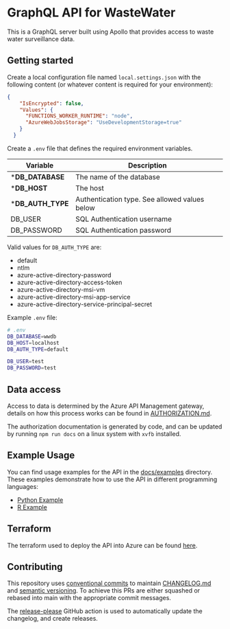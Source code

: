 # GraphQL API for WasteWater

This is a GraphQL server built using Apollo that provides access to waste
water surveillance data.

## Getting started

Create a local configuration file named `local.settings.json` with the following
content (or whatever content is required for your environment):

```json
{
    "IsEncrypted": false,
    "Values": {
      "FUNCTIONS_WORKER_RUNTIME": "node",
      "AzureWebJobsStorage": "UseDevelopmentStorage=true"
    }
  }
```

Create a `.env` file that defines the required environment variables.

| Variable          | Description                                   |
| ----------------- | --------------------------------------------- |
| ***DB_DATABASE**  | The name of the database                      |
| ***DB_HOST**      | The host                                      |
| ***DB_AUTH_TYPE** | Authentication type. See allowed values below |
| DB_USER           | SQL Authentication username                   |
| DB_PASSWORD       | SQL Authentication password                   |

Valid values for `DB_AUTH_TYPE` are:

  - default
  - ntlm
  - azure-active-directory-password
  - azure-active-directory-access-token
  - azure-active-directory-msi-vm
  - azure-active-directory-msi-app-service
  - azure-active-directory-service-principal-secret


Example `.env` file:

```bash
# .env
DB_DATABASE=wwdb
DB_HOST=localhost
DB_AUTH_TYPE=default

DB_USER=test
DB_PASSWORD=test
```

## Data access

Access to data is determined by the Azure API Management gateway, details on how
this process works can be found in [AUTHORIZATION.md](./docs/AUTHORIZATION.md).

The authorization documentation is generated by code, and can be updated by
running `npm run docs` on a linux system with `xvfb` installed.

## Example Usage

You can find usage examples for the API in the [docs/examples](./docs/examples) directory. These examples demonstrate how to use the API in different programming languages:

- [Python Example](./docs/examples/python_example.py)
- [R Example](./docs/examples/r_example.R)

## Terraform

The terraform used to deploy the API into Azure can be found [here](terraform).

## Contributing

This repository uses [conventional commits](https://www.conventionalcommits.org)
to maintain [CHANGELOG.md](CHANGELOG.md) and
[semantic versioning](https://semver.org/).  To achieve this PRs are either 
squashed or rebased into main with the appropriate commit messages.

The [release-please](https://github.com/googleapis/release-please) GitHub action
is used to automatically update the changelog, and create releases.
